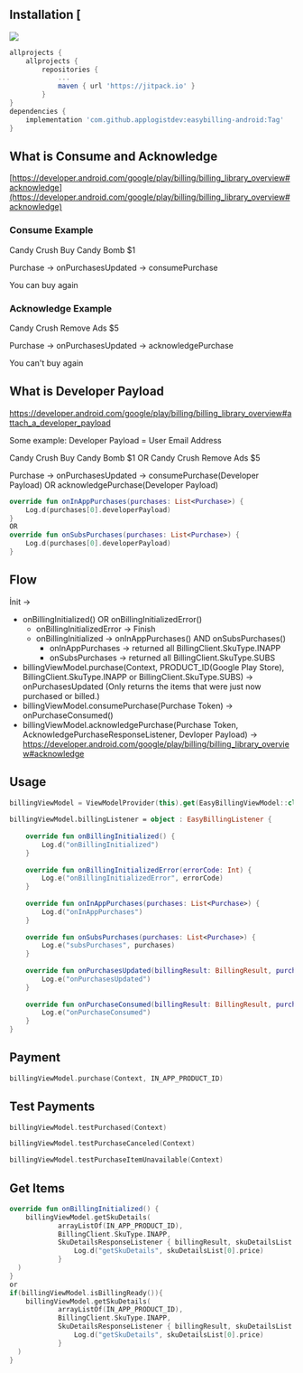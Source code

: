 
## Installation [
[![](https://jitpack.io/v/applogistdev/easybilling-android.svg)](https://jitpack.io/#applogistdev/easybilling-android)    
```gradle 
allprojects {  
	allprojects {
		repositories {
			...
			maven { url 'https://jitpack.io' }
		}
}
dependencies {
	implementation 'com.github.applogistdev:easybilling-android:Tag'
}
``` 
## What is Consume and Acknowledge
[https://developer.android.com/google/play/billing/billing_library_overview#acknowledge](https://developer.android.com/google/play/billing/billing_library_overview#acknowledge)
### Consume Example
Candy Crush Buy Candy Bomb $1

Purchase -> onPurchasesUpdated -> consumePurchase

You can buy again
### Acknowledge Example
Candy Crush Remove Ads $5

Purchase -> onPurchasesUpdated -> acknowledgePurchase

You can't buy again

## What is Developer Payload
https://developer.android.com/google/play/billing/billing_library_overview#attach_a_developer_payload

Some example: Developer Payload = User Email Address

Candy Crush Buy Candy Bomb $1 OR Candy Crush Remove Ads $5

Purchase -> onPurchasesUpdated -> consumePurchase(Developer Payload) OR acknowledgePurchase(Developer Payload)
```kotlin
override fun onInAppPurchases(purchases: List<Purchase>) {  
    Log.d(purchases[0].developerPayload)
}
OR
override fun onSubsPurchases(purchases: List<Purchase>) {  
    Log.d(purchases[0].developerPayload)
}
```

## Flow
İnit -> 
- onBillingInitialized() OR onBillingInitializedError()
	- onBillingInitializedError -> Finish
	- onBillingInitialized -> onInAppPurchases() AND onSubsPurchases()
		- onInAppPurchases -> returned all BillingClient.SkuType.INAPP
		- onSubsPurchases -> returned all BillingClient.SkuType.SUBS
- billingViewModel.purchase(Context, PRODUCT_ID(Google Play Store), BillingClient.SkuType.INAPP or BillingClient.SkuType.SUBS) -> onPurchasesUpdated (Only returns the items that were just now purchased or billed.)
- billingViewModel.consumePurchase(Purchase Token) -> onPurchaseConsumed()
- billingViewModel.acknowledgePurchase(Purchase Token, AcknowledgePurchaseResponseListener, Devloper Payload) -> https://developer.android.com/google/play/billing/billing_library_overview#acknowledge

## Usage
```kotlin  
billingViewModel = ViewModelProvider(this).get(EasyBillingViewModel::class.java)  
  
billingViewModel.billingListener = object : EasyBillingListener {  
  
    override fun onBillingInitialized() {  
        Log.d("onBillingInitialized")
    }  
  
    override fun onBillingInitializedError(errorCode: Int) {  
        Log.e("onBillingInitializedError", errorCode)  
    }  
  
    override fun onInAppPurchases(purchases: List<Purchase>) {  
        Log.d("onInAppPurchases")  
    }  
  
    override fun onSubsPurchases(purchases: List<Purchase>) {  
        Log.e("subsPurchases", purchases)  
    }  
  
    override fun onPurchasesUpdated(billingResult: BillingResult, purchases: List<Purchase>?) {  
        Log.e("onPurchasesUpdated")
    }  
  
    override fun onPurchaseConsumed(billingResult: BillingResult, purchaseToken: String) {  
		Log.e("onPurchaseConsumed")
    }  
}
```
## Payment
```kotlin
billingViewModel.purchase(Context, IN_APP_PRODUCT_ID)
```
## Test Payments
```kotlin
billingViewModel.testPurchased(Context)

billingViewModel.testPurchaseCanceled(Context)

billingViewModel.testPurchaseItemUnavailable(Context)
```

## Get Items
```kotlin
override fun onBillingInitialized() {   
    billingViewModel.getSkuDetails(  
            arrayListOf(IN_APP_PRODUCT_ID),  
            BillingClient.SkuType.INAPP,  
            SkuDetailsResponseListener { billingResult, skuDetailsList ->  {
	            Log.d("getSkuDetails", skuDetailsList[0].price)
            }
  )  
}
or
if(billingViewModel.isBillingReady()){
    billingViewModel.getSkuDetails(  
            arrayListOf(IN_APP_PRODUCT_ID),  
            BillingClient.SkuType.INAPP,  
            SkuDetailsResponseListener { billingResult, skuDetailsList ->  {
	            Log.d("getSkuDetails", skuDetailsList[0].price)
            }
  )
}
```